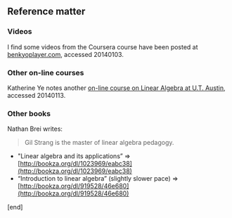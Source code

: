 ## Reference matter

### Videos
I find some videos from the Coursera course have been posted at [benkyoplayer.com](http://benkyoplayer.com/courses/coding-the-matrix-linear-algebra-through-computer-science-applications), accessed 20140103.

### Other on-line courses
Katherine Ye notes another [on-line course on Linear Algebra at U.T. Austin](https://www.edx.org/course/utaustinx/utaustinx-ut-5-01x-linear-algebra-1162), accessed 20140113.

### Other books
Nathan Brei writes:

> Gil Strang is the master of linear algebra pedagogy. 

  * "Linear algebra and its applications” => [http://bookza.org/dl/1023969/eabc38](http://bookza.org/dl/1023969/eabc38)
  * “Introduction to linear algebra” (slightly slower pace) => [http://bookza.org/dl/919528/46e680](http://bookza.org/dl/919528/46e680)

[end]
